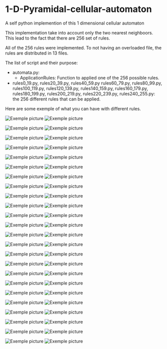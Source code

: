 # 1-D-Pyramidal-cellular-automaton
A self python implemention of this 1 dimensional cellular automaton

This implementation take into account only the two nearest neighboors. This lead to the fact that there are 256 set of rules.

All of the 256 rules were implemented. To not having an overloaded file, the rules are distributed in 13 files.

The list of script and their purpose:
* automata.py:
  * ApplicationRules: Function to applied one of the 256 possible rules.
* rules0_19.py, rules20_39.py, rules40_59.py rules60_79.py, rules80_99.py, rules100_119.py, rules120_139.py, rules140_159.py, rules160_179.py, rules180_199.py, rules200_219.py, rules220_239.py, rules240_255.py: the 256 different rules that can be applied.

Here are some exemple of what you can have with different rules.

![Exemple picture](img/rule15_sz601_simp.png)
![Exemple picture](img/rule15_sz601_sum.png)

![Exemple picture](img/rule41_sz601_simp.png)
![Exemple picture](img/rule41_sz601_sum.png)

![Exemple picture](img/rule42_sz601_simp.png)
![Exemple picture](img/rule42_sz601_sum.png)

![Exemple picture](img/rule46_sz601_simp.png)
![Exemple picture](img/rule46_sz601_sum.png)

![Exemple picture](img/rule52_sz601_simp.png)
![Exemple picture](img/rule52_sz601_sum.png)

![Exemple picture](img/rule53_sz601_simp.png)
![Exemple picture](img/rule53_sz601_sum.png)

![Exemple picture](img/rule55_sz601_simp.png)
![Exemple picture](img/rule55_sz601_sum.png)

![Exemple picture](img/rule101_sz601_simp.png)
![Exemple picture](img/rule101_sz601_sum.png)

![Exemple picture](img/rule102_sz601_simp.png)
![Exemple picture](img/rule102_sz601_sum.png)

![Exemple picture](img/rule107_sz601_simp.png)
![Exemple picture](img/rule107_sz601_sum.png)

![Exemple picture](img/rule108_sz601_simp.png)
![Exemple picture](img/rule108_sz601_sum.png)

![Exemple picture](img/rule112_sz601_simp.png)
![Exemple picture](img/rule112_sz601_sum.png)

![Exemple picture](img/rule118_sz601_simp.png)
![Exemple picture](img/rule118_sz601_sum.png)

![Exemple picture](img/rule121_sz601_simp.png)
![Exemple picture](img/rule121_sz601_sum.png)

![Exemple picture](img/rule122_sz601_simp.png)
![Exemple picture](img/rule122_sz601_sum.png)

![Exemple picture](img/rule134_sz601_simp.png)
![Exemple picture](img/rule134_sz601_sum.png)

![Exemple picture](img/rule138_sz601_simp.png)
![Exemple picture](img/rule138_sz601_sum.png)

![Exemple picture](img/rule178_sz601_simp.png)
![Exemple picture](img/rule178_sz601_sum.png)

![Exemple picture](img/rule182_sz601_simp.png)
![Exemple picture](img/rule182_sz601_sum.png)

![Exemple picture](img/rule198_sz601_simp.png)
![Exemple picture](img/rule198_sz601_sum.png)

![Exemple picture](img/rule201_sz601_simp.png)
![Exemple picture](img/rule201_sz601_sum.png)

![Exemple picture](img/rule203_sz601_simp.png)
![Exemple picture](img/rule203_sz601_sum.png)

![Exemple picture](rule204_sz601_simp.png)
![Exemple picture](rule204_sz601_sum.png)

![Exemple picture](rule226_sz601_simp.png)
![Exemple picture](rule226_sz601_sum.png)

